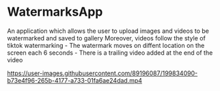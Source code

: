 # WatermarksApp

An application which allows the user to upload images and videos to be watermarked and saved to gallery
Moreover, videos follow the style of tiktok watermarking
    - The watermark moves on diffent location on the screen each 6 seconds
    - There is a trailing video added at the end of the video

https://user-images.githubusercontent.com/89196087/199834090-b73e4f96-265b-4177-a733-01fa6ae24dad.mp4

